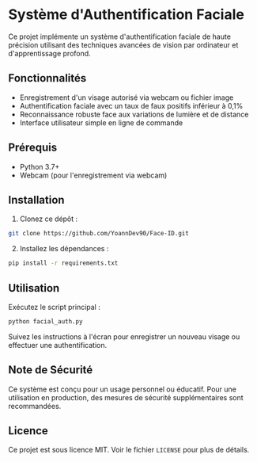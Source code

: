 # Système d'Authentification Faciale

Ce projet implémente un système d'authentification faciale de haute précision utilisant des techniques avancées de vision par ordinateur et d'apprentissage profond.

## Fonctionnalités

- Enregistrement d'un visage autorisé via webcam ou fichier image
- Authentification faciale avec un taux de faux positifs inférieur à 0,1%
- Reconnaissance robuste face aux variations de lumière et de distance
- Interface utilisateur simple en ligne de commande

## Prérequis

- Python 3.7+
- Webcam (pour l'enregistrement via webcam)

## Installation

1. Clonez ce dépôt :
```bash
git clone https://github.com/YoannDev90/Face-ID.git
```

2. Installez les dépendances :
```bash
pip install -r requirements.txt
```
## Utilisation

Exécutez le script principal :
```bash
python facial_auth.py
```
Suivez les instructions à l'écran pour enregistrer un nouveau visage ou effectuer une authentification.

## Note de Sécurité

Ce système est conçu pour un usage personnel ou éducatif. Pour une utilisation en production, des mesures de sécurité supplémentaires sont recommandées.

## Licence

Ce projet est sous licence MIT. Voir le fichier `LICENSE` pour plus de détails.
